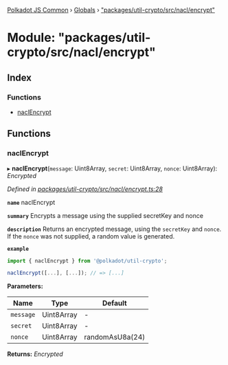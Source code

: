 [Polkadot JS Common](../README.md) › [Globals](../globals.md) › ["packages/util-crypto/src/nacl/encrypt"](_packages_util_crypto_src_nacl_encrypt_.md)

# Module: "packages/util-crypto/src/nacl/encrypt"

## Index

### Functions

* [naclEncrypt](_packages_util_crypto_src_nacl_encrypt_.md#naclencrypt)

## Functions

###  naclEncrypt

▸ **naclEncrypt**(`message`: Uint8Array, `secret`: Uint8Array, `nonce`: Uint8Array): *Encrypted*

*Defined in [packages/util-crypto/src/nacl/encrypt.ts:28](https://github.com/polkadot-js/common/blob/0d03eac3/packages/util-crypto/src/nacl/encrypt.ts#L28)*

**`name`** naclEncrypt

**`summary`** Encrypts a message using the supplied secretKey and nonce

**`description`** 
Returns an encrypted message, using the `secretKey` and `nonce`. If the `nonce` was not supplied, a random value is generated.

**`example`** 
<BR>

```javascript
import { naclEncrypt } from '@polkadot/util-crypto';

naclEncrypt([...], [...]); // => [...]
```

**Parameters:**

Name | Type | Default |
------ | ------ | ------ |
`message` | Uint8Array | - |
`secret` | Uint8Array | - |
`nonce` | Uint8Array | randomAsU8a(24) |

**Returns:** *Encrypted*
